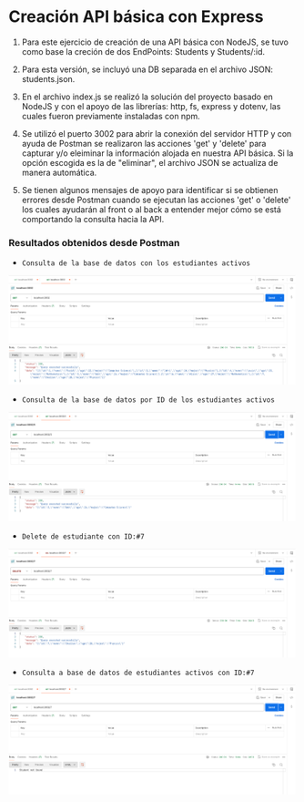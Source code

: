 
# Creación API básica con Express

1. Para este ejercicio de creación de una API básica con NodeJS, se tuvo como base
la creción de dos EndPoints: Students y Students/:id.

2. Para esta versión, se incluyó una DB separada en el archivo JSON: students.json.

3. En el archivo index.js se realizó la solución del proyecto basado en NodeJS y con el apoyo de las librerías: http, fs, express y dotenv, las cuales fueron previamente instaladas con npm.

4. Se utilizó el puerto 3002 para abrir la conexión del servidor HTTP
y con ayuda de Postman se realizaron las acciones 'get' y 'delete' para capturar y/o eleiminar la información alojada en nuestra API básica. Si la opción escogida es la de "eliminar", el archivo JSON se actualiza de manera automática.

5. Se tienen algunos mensajes de apoyo para identificar si se obtienen errores desde Postman cuando se ejecutan las acciones 'get' o 'delete' los cuales ayudarán al front o al back a entender mejor cómo se está comportando la consulta hacia la API.

### Resultados obtenidos desde Postman

* `Consulta de la base de datos con los estudiantes activos`

![Consulta DB Estudiantes](./resources/students.png)

* `Consulta de la base de datos por ID de los estudiantes activos`

![Consulta DB Estudiantes](./resources/students_id.png)

* `Delete de estudiante con ID:#7`

![Consulta DB Estudiantes](./resources/students_delete.png)

* `Consulta a base de datos de estudiantes activos con ID:#7`

![Consulta DB Estudiantes](./resources/students_not_found_delete.png)




